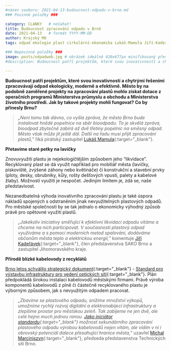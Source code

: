 ```yaml
---
#název souboru: 2021-04-13-budoucnost-odpadu-v-brne.md
### Povinné položky ###

category: CLANKY   # nešahat!
title: Budoucnost zpracování odpadu v Brně
date: 2021-04-13   # formát YYYY-MM-DD
author: Krajský MO
tags: odpad ekologie plast cirkulární-ekonomika Lukáš-Mamula Jiří-Kadeřávek Michal-Marciniszyn SAKO TSB Brno # kategorie odděleny mezerami, např. volby zemědělství životní-prostředí piráti (viz https://jihomoravsky.pirati.cz/tags/)

### Nepovinné položky ###
image: posts/odpadweb.jpg # obrázek ideálně 420x677px minifikovaný přes https://tinypng.com/
#description: Budoucnost patří projektům, které svou inovativností a chytrými řešeními zpracovávají odpad ekologicky, moderně a efektivně. Město by na podobně zaměřené projekty na zpracování plastů mohlo získat  dotace z operačních programů Ministerstva průmyslu a obchodu a Ministerstva životního prostředí. Jak by takové projekty mohli fungovat? Co by přinesly Brnu? 

---
```

**Budoucnost patří projektům, které svou inovativností a chytrými řešeními zpracovávají odpad ekologicky, moderně a efektivně. Město by na podobně zaměřené projekty na zpracování plastů mohlo získat  dotace z operačních programů Ministerstva průmyslu a obchodu a Ministerstva životního prostředí. Jak by takové projekty mohli fungovat? Co by přinesly Brnu?** 

> *„Není tomu tak dávno, co vyšla zpráva, že město Brno bude instalovat hnědé popelnice na sběr bioodpadu. To je skvělá zpráva, bioodpad zbytečně zabírá až dvě třetiny popelnic na směsný odpad. Město však může jít ještě dál. Další na řadu musí přijít zpracování plastů,”* říká pirátský zastupitel [Lukáš Mamula](https://jihomoravsky.pirati.cz/lide/lukas-mamula/){:target="_blank"}.
>

**Přetavíme staré petky na lavičky**

Znovuvyužití plastu je nejekologičtějším způsobem jeho “likvidace”. Recyklovaný plast se dá využít například pro mobiliář města (lavičky, pískoviště, zvýšené záhony nebo květináče) či konstrukční a stavební prvky (ploty, desky, obrubníky, kůly, rošty dešťových vpustí, palety a kabelové žlaby). Možností využití je nespočet. Jediným limitem je, zdá se, naše představivost. 

Nezanedbatelná výhoda inovativního zpracování plastu je také úspora nákladů spojených s odstraněním jinak nevyužitelných plastových odpadů. Pro městské společnosti by se tak jednalo o ekonomicky výhodný způsob právě pro opětovné využití plastů.

> *„Jakékoliv iniciativy směřující k efektivní likvidaci odpadu vítáme a chceme na nich participovat. V současnosti plastový odpad využíváme a s pomocí moderních metod spalování, dodáváme občanům města teplo a elektrickou energii,”* komentuje [Jiří Kadeřávek](https://jihomoravsky.pirati.cz/lide/jiri-kaderavek/){:target="_blank"}, člen představenstva SAKO Brno a zastupitel Jihomoravského kraje. 
>

**Přírodě blízké kabelovody z recyklátů**

[Brno letos schválilo strategický dokument](https://www.brno.cz/brno-aktualne/tiskovy-servis/tiskove-zpravy/a/novy-dokument-omezi-vykopove-prace-pri-budovani-optickych-siti-a-jejich-ochranne-technicke-infrastru/){:target="_blank"} - [Standard pro výstavbu infrastruktury pro vedení optických sítí](https://www.brno.cz/fileadmin/user_upload/sprava_mesta/magistrat_mesta_brna/OI/dokumenty/Mestsky_standard_pro_budovani_komunikacni_infrastruktury.pdf){:target="_blank"}. Plán předpokládá širokou instalaci kabelovodů městskými firmami. Právě výroba komponentů kabelovodů z plně či částečně recyklovaného plastu je výborným způsobem, jak s nevyužitým odpadem pracovat.

> *„Zbavíme se plastového odpadu, snížíme množství výkopů, umožníme rychlý rozvoj digitální a elektronabíjecí infrastruktury a zlepšíme prostor pro městskou zeleň. Tak zabijeme ne jen dvě, ale celé hejno much jednou ranou. [Jako iniciátor standardu](https://jihomoravsky.pirati.cz/aktuality/konec-rozkopanym-ulicim.html){:target="_blank"}  možnost sekundárního zpracování plastového odpadu výrobou kabelovodů nejen vítám, ale vidím v ní i obrovský potenciál dalece přesahující hranice města,”* uzavřel [Michal Marciniszyn](https://jihomoravsky.pirati.cz/lide/michal-marciniszyn/){:target="_blank"}, předseda představenstva Technických sítí Brno.
> 
